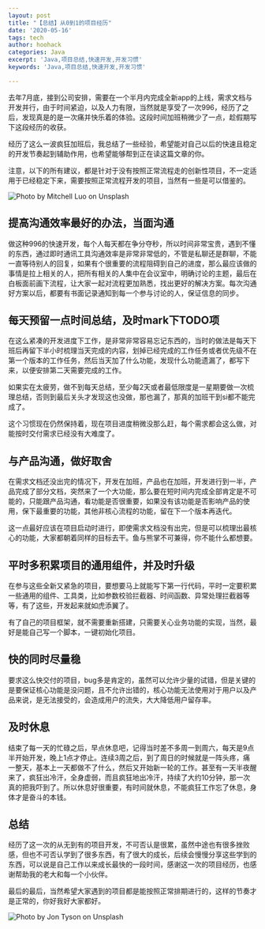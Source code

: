 ```yaml
---
layout: post
title: "【总结】从0到1的项目经历"
date: '2020-05-16'
tags: tech
author: hoohack
categories: Java
excerpt: 'Java,项目总结,快速开发,开发习惯'
keywords: 'Java,项目总结,快速开发,开发习惯'

---
```


去年7月底，接到公司安排，需要在一个半月内完成全新app的上线，需求文档与开发并行，由于时间紧迫，以及人力有限，当然就是享受了一次996，经历了之后，发现真是的是一次痛并快乐着的体验。这段时间加班稍微少了一点，趁假期写下这段经历的收获。

经历了这么一波疯狂加班后，我总结了一些经验，希望能对自己以后的快速且稳定的开发节奏起到辅助作用，也希望能够帮到正在读这篇文章的你。

注意，以下的所有建议，都是针对于没有按照正常流程走的创新性项目，不一定适用于已经稳定下来，需要按照正常流程开发的项目，当然有一些是可以借鉴的。



![Photo by Mitchell Luo on Unsplash](https://www.hoohack.me/assets/images/2020/05/work-overtime.jpg)

## 提高沟通效率最好的办法，当面沟通
做这种996的快速开发，每个人每天都在争分夺秒，所以时间非常宝贵，遇到不懂的东西，通过即时通讯工具沟通效率是非常非常低的，不管是私聊还是群聊，不能一直等待别人的回复，如果有个很重要的流程阻碍到自己的进度，那么最应该做的事情是拉上相关的人，把所有相关的人集中在会议室中，明确讨论的主题，最后在白板面前画下流程，让大家一起对流程更加熟悉，找出更好的解决方案。每次沟通好方案以后，都要有书面记录通知到每一个参与讨论的人，保证信息的同步。

## 每天预留一点时间总结，及时mark下TODO项
在这么紧凑的开发进度下工作，是非常非常容易忘记东西的，当时的做法是每天下班后再留下半小时梳理当天完成的内容，划掉已经完成的工作任务或者优先级不在第一个版本的工作任务，然后当天加了什么功能，发现什么功能遗漏了，都写下来，以便安排第二天需要完成的工作。

如果实在太疲劳，做不到每天总结，至少每2天或者最低限度是一星期要做一次梳理总结，否则到最后关头才发现这也没做，那也漏了，那真的加班干到si都不能完成了。

这个习惯现在仍然保持着，现在项目进度稍微没那么赶，每个需求都会这么做，对能按时交付需求已经没有大难度了。

## 与产品沟通，做好取舍
在需求文档还没出完的情况下，开发在加班，产品也在加班，开发进行到一半，产品完成了部分文档，突然来了一个大功能，那么要在短时间内完成全部肯定是不可能的，只能跟产品沟通，看功能是否很重要，如果没有该功能是否影响产品的使用，保下最重要的功能，其他非核心流程的功能，留在下一个版本再迭代。

这一点最好应该在项目启动时进行，即使需求文档没有出完，但是可以梳理出最核心的功能，大家都朝着同样的目标去干。鱼与熊掌不可兼得，你不能什么都想要。

## 平时多积累项目的通用组件，并及时升级
在参与这些全新又紧急的项目，要想要马上就能写下第一行代码，平时一定要积累一些通用的组件、工具类，比如参数校验拦截器、时间函数、异常处理拦截器等等，有了这些，开发起来就如虎添翼了。

有了自己的项目框架，就不需要重新搭建，只需要关心业务功能的实现，当然，最好是能自己写一个脚本，一键初始化项目。

## 快的同时尽量稳
要求这么快交付的项目，bug多是肯定的，虽然可以允许少量的试错，但是关键的是要保证核心功能是没问题，且不允许出错的，核心功能无法使用对于用户以及产品来说，是无法接受的，会造成用户的流失，大大降低用户留存率。

## 及时休息
结束了每一天的忙碌之后，早点休息吧，记得当时差不多周一到周六，每天是9点半开始开发，晚上1点才停止。连续3周之后，到了周日的时候就是一阵头疼，痛一整天，基本上一天都做不了什么，然后又开始新一轮的工作。甚至有一天半夜醒来了，疯狂出冷汗，全身虚弱，而且疯狂地出冷汗，持续了大约10分钟，那一次真的把我吓到了。所以休息好很重要，有时间就休息，不能疯狂工作忘了休息，身体才是奋斗的本钱。

## 总结
经历了这一次的从无到有的项目开发，不可否认是很累，虽然中途也有很多挫败感，但也不可否认学到了很多东西，有了很大的成长，后续会慢慢分享这些学到的东西，可以说是自己工作以来成长最快的一段时间，感谢这一次的项目经历，也感谢帮助我的老大和每一个小伙伴。

最后的最后，当然希望大家遇到的项目都是能按照正常排期进行的，这样的节奏才是正常的，你好我好大家都好。

![Photo by Jon Tyson on Unsplash](https://www.hoohack.me/assets/images/2020/05/work-life-balance.jpg)